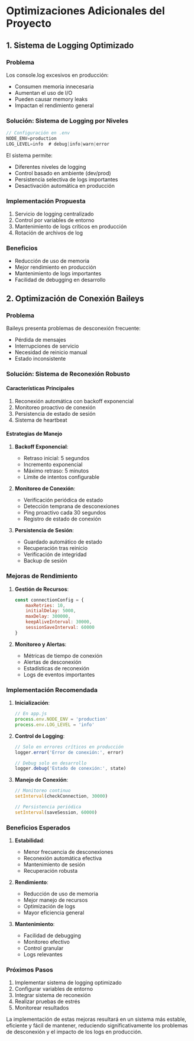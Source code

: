 # Optimizaciones Adicionales del Proyecto

## 1. Sistema de Logging Optimizado

### Problema
Los console.log excesivos en producción:
- Consumen memoria innecesaria
- Aumentan el uso de I/O
- Pueden causar memory leaks
- Impactan el rendimiento general

### Solución: Sistema de Logging por Niveles

```javascript
// Configuración en .env
NODE_ENV=production
LOG_LEVEL=info  # debug|info|warn|error
```

El sistema permite:
- Diferentes niveles de logging
- Control basado en ambiente (dev/prod)
- Persistencia selectiva de logs importantes
- Desactivación automática en producción

### Implementación Propuesta
1. Servicio de logging centralizado
2. Control por variables de entorno
3. Mantenimiento de logs críticos en producción
4. Rotación de archivos de log

### Beneficios
- Reducción de uso de memoria
- Mejor rendimiento en producción
- Mantenimiento de logs importantes
- Facilidad de debugging en desarrollo

## 2. Optimización de Conexión Baileys

### Problema
Baileys presenta problemas de desconexión frecuente:
- Pérdida de mensajes
- Interrupciones de servicio
- Necesidad de reinicio manual
- Estado inconsistente

### Solución: Sistema de Reconexión Robusto

#### Características Principales
1. Reconexión automática con backoff exponencial
2. Monitoreo proactivo de conexión
3. Persistencia de estado de sesión
4. Sistema de heartbeat

#### Estrategias de Manejo
1. **Backoff Exponencial**:
   - Retraso inicial: 5 segundos
   - Incremento exponencial
   - Máximo retraso: 5 minutos
   - Límite de intentos configurable

2. **Monitoreo de Conexión**:
   - Verificación periódica de estado
   - Detección temprana de desconexiones
   - Ping proactivo cada 30 segundos
   - Registro de estado de conexión

3. **Persistencia de Sesión**:
   - Guardado automático de estado
   - Recuperación tras reinicio
   - Verificación de integridad
   - Backup de sesión

### Mejoras de Rendimiento

1. **Gestión de Recursos**:
   ```javascript
   const connectionConfig = {
       maxRetries: 10,
       initialDelay: 5000,
       maxDelay: 300000,
       keepAliveInterval: 30000,
       sessionSaveInterval: 60000
   }
   ```

2. **Monitoreo y Alertas**:
   - Métricas de tiempo de conexión
   - Alertas de desconexión
   - Estadísticas de reconexión
   - Logs de eventos importantes

### Implementación Recomendada

1. **Inicialización**:
   ```javascript
   // En app.js
   process.env.NODE_ENV = 'production'
   process.env.LOG_LEVEL = 'info'
   ```

2. **Control de Logging**:
   ```javascript
   // Solo en errores críticos en producción
   logger.error('Error de conexión:', error)
   
   // Debug solo en desarrollo
   logger.debug('Estado de conexión:', state)
   ```

3. **Manejo de Conexión**:
   ```javascript
   // Monitoreo continuo
   setInterval(checkConnection, 30000)
   
   // Persistencia periódica
   setInterval(saveSession, 60000)
   ```

### Beneficios Esperados

1. **Estabilidad**:
   - Menor frecuencia de desconexiones
   - Reconexión automática efectiva
   - Mantenimiento de sesión
   - Recuperación robusta

2. **Rendimiento**:
   - Reducción de uso de memoria
   - Mejor manejo de recursos
   - Optimización de logs
   - Mayor eficiencia general

3. **Mantenimiento**:
   - Facilidad de debugging
   - Monitoreo efectivo
   - Control granular
   - Logs relevantes

### Próximos Pasos

1. Implementar sistema de logging optimizado
2. Configurar variables de entorno
3. Integrar sistema de reconexión
4. Realizar pruebas de estrés
5. Monitorear resultados

La implementación de estas mejoras resultará en un sistema más estable, eficiente y fácil de mantener, reduciendo significativamente los problemas de desconexión y el impacto de los logs en producción.